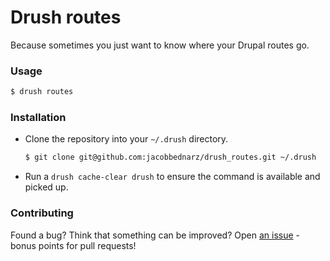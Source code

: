 # Drush routes

Because sometimes you just want to know where your Drupal routes go.

### Usage

```sh
$ drush routes
```
  
### Installation

- Clone the repository into your `~/.drush` directory.
    
  ```sh
  $ git clone git@github.com:jacobbednarz/drush_routes.git ~/.drush
  ```
    
- Run a `drush cache-clear drush` to ensure the command is available and picked
  up.
  
### Contributing

Found a bug? Think that something can be improved? Open [an issue](https://github.com/jacobbednarz/drush_routes/issues) - bonus points for pull requests!
